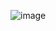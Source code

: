 ![image](https://github.com/SOUBHAGYA01/RichPanelFBHelpdesk/assets/104819882/0cbc6a03-2723-4e13-8808-bbf6be2e78a8)

